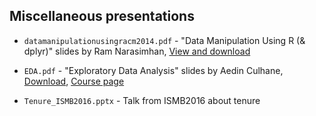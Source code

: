 ## Miscellaneous presentations

- `datamanipulationusingracm2014.pdf` - "Data Manipulation Using R (& dplyr)" slides by Ram Narasimhan, [View and download](http://www.slideshare.net/Ram-N/data-manipulation-using-r-acm2014)

- `EDA.pdf` - "Exploratory Data Analysis" slides by Aedin Culhane, [Download](http://bcb.dfci.harvard.edu/~aedin/courses/BostonBioc/EDA.pdf), [Course page](http://bcb.dfci.harvard.edu/~aedin/courses/BostonBioc/)

- `Tenure_ISMB2016.pptx` - Talk from ISMB2016 about tenure


